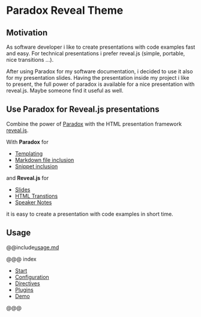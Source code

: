 # Paradox Reveal Theme

## Motivation

As software developer i like to create presentations with code examples
fast and easy. For technical presentations i prefer reveal.js (simple,
portable, nice transitions ...).

After using Paradox for my software documentation, i decided to use it
also for my presentation slides. Having the presentation inside my
project i like to present, the full power of paradox is available for a
nice presentation with reveal.js. Maybe someone find it useful as well.

## Use Paradox for Reveal.js presentations

Combine the power of [Paradox](https://developer.lightbend.com/docs/paradox/current/) with the HTML presentation framework [reveal.js](https://revealjs.com/#/).

With **Paradox** for

* [Templating](https://developer.lightbend.com/docs/paradox/current/customization/templating.html)
* [Markdown file inclusion](https://developer.lightbend.com/docs/paradox/current/directives/includes.html)
* [Snippet inclusion](https://developer.lightbend.com/docs/paradox/current/directives/snippets.html)

and **Reveal.js** for

* [Slides](https://revealjs.com/#/1)
* [HTML Transtions](https://revealjs.com/#/transitions)
* [Speaker Notes](https://revealjs.com/#/20)

it is easy to create a presentation with code examples in short time.
## Usage

@@include[usage.md](includes/usage.md)


@@@ index

- [Start](getting_started.md)
- [Configuration](configuration.md)
- [Directives](directive/index.md)
- [Plugins](plugins/index.md)
- [Demo](demo.md)

@@@
